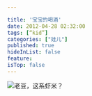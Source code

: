 ```yaml
---

title: '宝宝的喝酒'
date: 2012-04-28 02:32:00
tags: [“kid”]
categories: ["娃儿"]
published: true
hideInList: false
feature: 
isTop: false
---
```



![老豆，这系虾米？](https://toshaojin.files.wordpress.com/2012/06/tumblr_m5rbogtkkk1r311ono1_640.jpg)